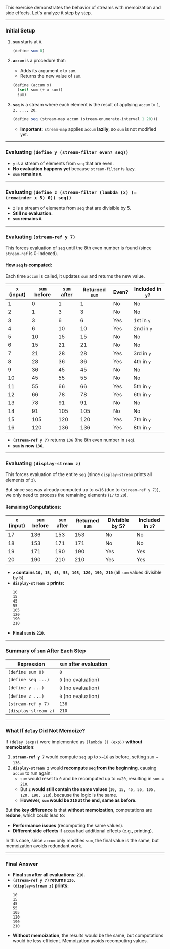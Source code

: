 This exercise demonstrates the behavior of streams with memoization and side effects. Let's analyze it step by step.

---

### **Initial Setup**
1. **`sum`** starts at `0`.
   ```scheme
   (define sum 0)
   ```

2. **`accum`** is a procedure that:
   - Adds its argument `x` to `sum`.
   - Returns the new value of `sum`.
   ```scheme
   (define (accum x)
     (set! sum (+ x sum))
     sum)
   ```

3. **`seq`** is a stream where each element is the result of applying `accum` to `1, 2, ..., 20`.
   ```scheme
   (define seq (stream-map accum (stream-enumerate-interval 1 20)))
   ```
   - **Important:** `stream-map` applies `accum` **lazily**, so `sum` is not modified yet.

---

### **Evaluating `(define y (stream-filter even? seq))`**
- `y` is a stream of elements from `seq` that are even.
- **No evaluation happens yet** because `stream-filter` is lazy.
- **`sum` remains `0`**.

---

### **Evaluating `(define z (stream-filter (lambda (x) (= (remainder x 5) 0)) seq))`**
- `z` is a stream of elements from `seq` that are divisible by 5.
- **Still no evaluation.**
- **`sum` remains `0`**.

---

### **Evaluating `(stream-ref y 7)`**
This forces evaluation of `seq` until the 8th even number is found (since `stream-ref` is 0-indexed).

#### **How `seq` is computed:**
Each time `accum` is called, it updates `sum` and returns the new value.

| `x` (input) | `sum` before | `sum` after | Returned `sum` | Even? | Included in `y`? |
|-------------|--------------|-------------|----------------|-------|------------------|
| 1           | 0            | 1           | 1              | No    | No               |
| 2           | 1            | 3           | 3              | No    | No               |
| 3           | 3            | 6           | 6              | Yes   | 1st in `y`       |
| 4           | 6            | 10          | 10             | Yes   | 2nd in `y`       |
| 5           | 10           | 15          | 15             | No    | No               |
| 6           | 15           | 21          | 21             | No    | No               |
| 7           | 21           | 28          | 28             | Yes   | 3rd in `y`       |
| 8           | 28           | 36          | 36             | Yes   | 4th in `y`       |
| 9           | 36           | 45          | 45             | No    | No               |
| 10          | 45           | 55          | 55             | No    | No               |
| 11          | 55           | 66          | 66             | Yes   | 5th in `y`       |
| 12          | 66           | 78          | 78             | Yes   | 6th in `y`       |
| 13          | 78           | 91          | 91             | No    | No               |
| 14          | 91           | 105         | 105            | No    | No               |
| 15          | 105          | 120         | 120            | Yes   | 7th in `y`       |
| 16          | 120          | 136         | 136            | Yes   | 8th in `y`       |

- **`(stream-ref y 7)`** returns `136` (the 8th even number in `seq`).
- **`sum` is now `136`**.

---

### **Evaluating `(display-stream z)`**
This forces evaluation of the entire `seq` (since `display-stream` prints all elements of `z`).

But since `seq` was already computed up to `x=16` (due to `(stream-ref y 7)`), we only need to process the remaining elements (`17` to `20`).

#### **Remaining Computations:**
| `x` (input) | `sum` before | `sum` after | Returned `sum` | Divisible by 5? | Included in `z`? |
|-------------|--------------|-------------|----------------|------------------|------------------|
| 17          | 136          | 153         | 153            | No               | No               |
| 18          | 153          | 171         | 171            | No               | No               |
| 19          | 171          | 190         | 190            | Yes              | Yes              |
| 20          | 190          | 210         | 210            | Yes              | Yes              |

- **`z` contains `10, 15, 45, 55, 105, 120, 190, 210`** (all `sum` values divisible by 5).
- **`display-stream z` prints:**
  ```
  10
  15
  45
  55
  105
  120
  190
  210
  ```
- **Final `sum` is `210`**.

---

### **Summary of `sum` After Each Step**
| Expression | `sum` after evaluation |
|------------|------------------------|
| `(define sum 0)` | `0` |
| `(define seq ...)` | `0` (no evaluation) |
| `(define y ...)` | `0` (no evaluation) |
| `(define z ...)` | `0` (no evaluation) |
| `(stream-ref y 7)` | `136` |
| `(display-stream z)` | `210` |

---

### **What If `delay` Did Not Memoize?**
If `(delay ⟨exp⟩)` were implemented as `(lambda () ⟨exp⟩)` **without memoization**:
1. **`stream-ref y 7`** would compute `seq` up to `x=16` as before, setting `sum = 136`.
2. **`display-stream z`** would **recompute `seq` from the beginning**, causing `accum` to run again:
   - `sum` would reset to `0` and be recomputed up to `x=20`, resulting in `sum = 210`.
   - But **`z` would still contain the same values** (`10, 15, 45, 55, 105, 120, 190, 210`), because the logic is the same.
   - **However, `sum` would be `210` at the end, same as before.**

But **the key difference** is that **without memoization**, computations are **redone**, which could lead to:
- **Performance issues** (recomputing the same values).
- **Different side effects** if `accum` had additional effects (e.g., printing).

In this case, since `accum` only modifies `sum`, the final value is the same, but memoization avoids redundant work.

---

### **Final Answer**
- **Final `sum` after all evaluations: `210`.**
- **`(stream-ref y 7)` returns `136`.**
- **`(display-stream z)` prints:**
  ```
  10
  15
  45
  55
  105
  120
  190
  210
  ```
- **Without memoization**, the results would be the same, but computations would be less efficient. Memoization avoids recomputing values.
